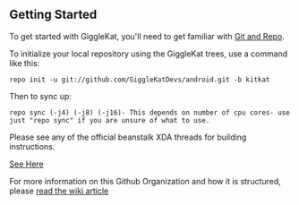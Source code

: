 Getting Started
---------------

To get started with GiggleKat, you'll need to get
familiar with [Git and Repo](http://source.android.com/source/using-repo.html).

To initialize your local repository using the GiggleKat trees, use a command like this:

    repo init -u git://github.com/GiggleKatDevs/android.git -b kitkat

Then to sync up:

    repo sync (-j4) (-j8) (-j16)- This depends on number of cpu cores- use just "repo sync" if you are unsure of what to use.

Please see any of the official beanstalk XDA threads for building instructions.

[See Here](http://forum.xda-developers.com/showpost.php?p=55015279&postcount=3)

For more information on this Github Organization and how it is structured, 
please [read the wiki article](http://wiki.cyanogenmod.org/w/Github_Organization)


